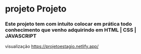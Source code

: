# projeto Projeto
### Este projeto tem com intuito colocar em prática todo conhecimento que venho adquirindo em HTML | CSS | JAVASCRIPT

visualização https://projetoestagio.netlify.app/
